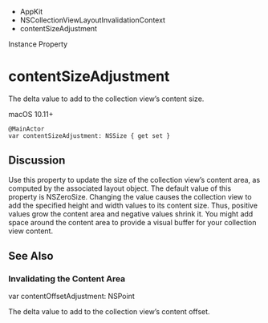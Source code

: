 

- AppKit
- NSCollectionViewLayoutInvalidationContext
-  contentSizeAdjustment 

Instance Property

# contentSizeAdjustment

The delta value to add to the collection view’s content size.

macOS 10.11+

``` source
@MainActor
var contentSizeAdjustment: NSSize { get set }
```

## Discussion

Use this property to update the size of the collection view’s content area, as computed by the associated layout object. The default value of this property is NSZeroSize. Changing the value causes the collection view to add the specified height and width values to its content size. Thus, positive values grow the content area and negative values shrink it. You might add space around the content area to provide a visual buffer for your collection view content.

## See Also

### Invalidating the Content Area

var contentOffsetAdjustment: NSPoint

The delta value to add to the collection view’s content offset.

